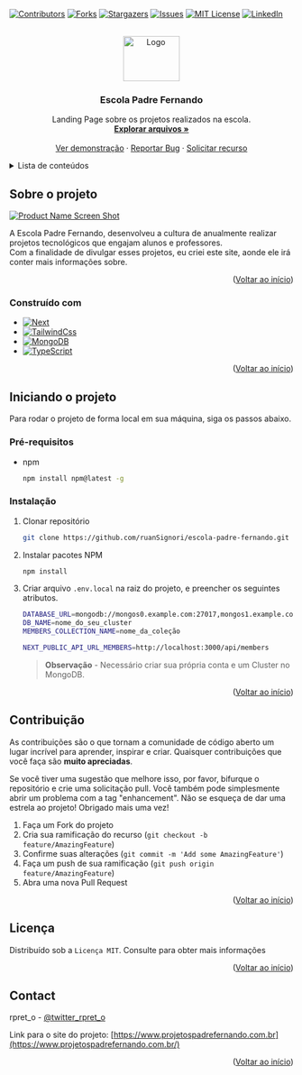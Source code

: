 <a name="readme-top"></a>

<!-- PROJECT SHIELDS -->
[![Contributors][contributors-shield]][contributors-url]
[![Forks][forks-shield]][forks-url]
[![Stargazers][stars-shield]][stars-url]
[![Issues][issues-shield]][issues-url]
[![MIT License][license-shield]][license-url]
[![LinkedIn][linkedin-shield]][linkedin-url]

<!-- PROJECT LOGO -->
<br />
<div align="center">
  <a href="https://github.com/ruanSignori/escola-padre-fernando">
    <img src="https://i.ibb.co/F6rVh3j/logo-escola.jpg" alt="Logo" width="100" height="80">
  </a>

<h3 align="center">Escola Padre Fernando</h3>

  <p align="center">
    Landing Page sobre os projetos realizados na escola.
    <br />
    <a href="https://github.com/ruanSignori/escola-padre-fernando"><strong>Explorar arquivos »</strong></a>
    <br />
    <br />
    <a href="https://github.com/ruanSignori/escola-padre-fernando">Ver demonstração</a>
    ·
    <a href="https://github.com/ruanSignori/escola-padre-fernando/issues">Reportar Bug</a>
    ·
    <a href="https://github.com/ruanSignori/escola-padre-fernando/issues">Solicitar recurso</a>
  </p>
</div>



<!-- TABLE OF CONTENTS -->
<details>
  <summary>Lista de conteúdos</summary>
  <ol>
    <li>
      <a href="#sobre-o-projeto">Sobre o projeto</a>
      <ul>
        <li><a href="#construído-com">Construído com</a></li>
      </ul>
    </li>
    <li>
      <a href="#iniciando-o-projeto">Iniciar o projeto</a>
      <ul>
        <li><a href="#pré-requisitos">Pré-requisitos</a></li>
        <li><a href="#instalação">Instalação</a></li>
      </ul>
    </li>
    <li><a href="#contribuição">Contribuição</a></li>
    <li><a href="#licença">Licença</a></li>
    <li><a href="#contact">Contato</a></li>
  </ol>
</details>



<!-- ABOUT THE PROJECT -->
## Sobre o projeto

[![Product Name Screen Shot][product-screenshot]](https://i.ibb.co/W2sCWnG/screen.png)

A Escola Padre Fernando, desenvolveu a cultura de anualmente realizar projetos tecnológicos que engajam alunos e professores. <br>
Com a finalidade de divulgar esses projetos, eu criei este site, aonde ele irá conter mais informações sobre.

<p align="right">(<a href="#readme-top">Voltar ao início</a>)</p>



### Construído com

* [![Next][Next.js]][Next-url]
* [![TailwindCss][TailwindCss]][TailwindCss-url]
* [![MongoDB][MongoDB]][MongoDB-url]
* [![TypeScript][TypeScript]][TypeScript-url]

<p align="right">(<a href="#readme-top">Voltar ao início</a>)</p>



<!-- GETTING STARTED -->
## Iniciando o projeto

Para rodar o projeto de forma local em sua máquina, siga os passos abaixo.

### Pré-requisitos

* npm
  ```sh
  npm install npm@latest -g
  ```

### Instalação

1. Clonar repositório
   ```sh
   git clone https://github.com/ruanSignori/escola-padre-fernando.git
   ```
2. Instalar pacotes NPM
   ```sh
   npm install
   ```
3. Criar arquivo `.env.local` na raiz do projeto, e preencher os seguintes atributos.
   ```sh
   DATABASE_URL=mongodb://mongos0.example.com:27017,mongos1.example.com:27017,mongos2.example.com:27017
   DB_NAME=nome_do_seu_cluster
   MEMBERS_COLLECTION_NAME=nome_da_coleção

   NEXT_PUBLIC_API_URL_MEMBERS=http://localhost:3000/api/members
   ```
    > **Observação** - Necessário criar sua própria conta e um Cluster no MongoDB.

<p align="right">(<a href="#readme-top">Voltar ao início</a>)</p>

<!-- CONTRIBUTING -->
## Contribuição

As contribuições são o que tornam a comunidade de código aberto um lugar incrível para aprender, inspirar e criar. Quaisquer contribuições que você faça são **muito apreciadas**.

Se você tiver uma sugestão que melhore isso, por favor, bifurque o repositório e crie uma solicitação pull. Você também pode simplesmente abrir um problema com a tag "enhancement". Não se esqueça de dar uma estrela ao projeto! Obrigado mais uma vez!

1. Faça um Fork do projeto
2. Cria sua ramificação do recurso (`git checkout -b feature/AmazingFeature`)
3. Confirme suas alterações (`git commit -m 'Add some AmazingFeature'`)
4. Faça um push de sua ramificação (`git push origin feature/AmazingFeature`)
5. Abra uma nova Pull Request

<p align="right">(<a href="#readme-top">Voltar ao início</a>)</p>



<!-- LICENSE -->
## Licença

Distribuído sob a `Licença MIT`. Consulte para obter mais informações

<p align="right">(<a href="#readme-top">Voltar ao início</a>)</p>



<!-- CONTACT -->
## Contact

rpret_o - [@twitter_rpret_o](https://twitter.com/rpret_o)

Link para o site do projeto: [https://www.projetospadrefernando.com.br](https://www.projetospadrefernando.com.br/)

<p align="right">(<a href="#readme-top">Voltar ao início</a>)</p>


<!-- MARKDOWN LINKS & IMAGES -->
[contributors-shield]: https://img.shields.io/github/contributors/ruanSignori/escola-padre-fernando.svg?style=for-the-badge
[contributors-url]: https://github.com/ruanSignori/escola-padre-fernando/graphs/contributors
[forks-shield]: https://img.shields.io/github/forks/ruanSignori/escola-padre-fernando.svg?style=for-the-badge
[forks-url]: https://github.com/ruanSignori/escola-padre-fernando/network/members
[stars-shield]: https://img.shields.io/github/stars/ruanSignori/escola-padre-fernando.svg?style=for-the-badge
[stars-url]: https://github.com/ruanSignori/escola-padre-fernando/stargazers
[issues-shield]: https://img.shields.io/github/issues/ruanSignori/escola-padre-fernando.svg?style=for-the-badge
[issues-url]: https://github.com/ruanSignori/escola-padre-fernando/issues
[license-shield]: https://img.shields.io/github/license/ruanSignori/escola-padre-fernando.svg?style=for-the-badge
[license-url]: https://github.com/ruanSignori/escola-padre-fernando/blob/master/LICENSE
[linkedin-shield]: https://img.shields.io/badge/-LinkedIn-black.svg?style=for-the-badge&logo=linkedin&colorB=555
[linkedin-url]: https://linkedin.com/in/ruansignori
[product-screenshot]: https://i.ibb.co/W2sCWnG/screen.png
[Next.js]: https://img.shields.io/badge/next.js-000000?style=for-the-badge&logo=nextdotjs&logoColor=white
[Next-url]: https://nextjs.org/
[TailwindCss]: https://img.shields.io/badge/Tailwind_CSS-38B2AC?style=for-the-badge&logo=tailwind-css&logoColor=white
[TailwindCss-url]: https://tailwindcss.com/
[MongoDB]: https://img.shields.io/badge/MongoDB-4EA94B?style=for-the-badge&logo=mongodb&logoColor=white
[MongoDB-url]: https://www.mongodb.com/
[TypeScript]: https://img.shields.io/badge/TypeScript-007ACC?style=for-the-badge&logo=typescript&logoColor=white
[TypeScript-url]: https://www.typescriptlang.org/